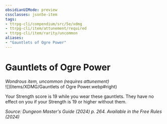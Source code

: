 ```yaml
---
obsidianUIMode: preview
cssclasses: json5e-item
tags:
- ttrpg-cli/compendium/src/5e/xdmg
- ttrpg-cli/item/attunement/required
- ttrpg-cli/item/rarity/uncommon
aliases: 
- "Gauntlets of Ogre Power"
---
```

# Gauntlets of Ogre Power
*Wondrous item, uncommon (requires attunement)*  
![](items/XDMG/Gauntlets of Ogre Power.webp#right)  


Your Strength score is 19 while you wear these gauntlets. They have no effect on you if your Strength is 19 or higher without them.

*Source: Dungeon Master's Guide (2024) p. 264. Available in the Free Rules (2024)*